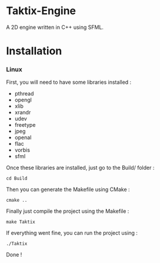 # Taktix-Engine
A 2D engine written in C++ using SFML.
# Installation
### Linux
First, you will need to have some libraries installed :

* pthread
* opengl
* xlib
* xrandr
* udev
* freetype
* jpeg
* openal
* flac
* vorbis
* sfml

Once these libraries are installed, just go to the Build/ folder :

`cd Build`

Then you can generate the Makefile using CMake :

`cmake ..`

Finally just compile the project using the Makefile :

`make Taktix`

If everything went fine, you can run the project using :

`./Taktix`

Done !
